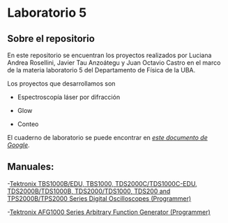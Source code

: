 # Laboratorio 5

## Sobre el repositorio

En este repositorio se encuentran los proyectos realizados por Luciana Andrea Rosellini, Javier Tau Anzoátegu y Juan Octavio Castro en el marco de la materia laboratorio 5 del Departamento de Física de la UBA.

Los proyectos que desarrollamos son

- Espectroscopía láser por difracción

- Glow

- Conteo

El cuaderno de laboratorio se puede encontrar en [*este documento de Google*](https://docs.google.com/document/d/1-5tvXqQ4lKJvNjaP8EFcdAosCTmPT13_5cLZoIv6zjE/edit?usp=sharing).

## Manuales:
-[Tektronix TBS1000B/EDU, TBS1000, TDS2000C/TDS1000C-EDU,
TDS2000B/TDS1000B, TDS2000/TDS1000, TDS200 and
TPS2000B/TPS2000 Series Digital Oscilloscopes (Programmer)](https://marceluda.github.io/python-para-fisicos/tuto/labo2/05_instrumentacion/TBS1000-B-EDU-TDS2000-B-C-TDS1000-B-C-EDU-TDS200-TPS2000-Programmer_EN-US-RevA.pdf)

-[Tektronix AFG1000 Series
Arbitrary Function Generator (Programmer)](https://marceluda.github.io/python-para-fisicos/tuto/labo2/05_instrumentacion/AFG1000-Programmer-Manual-EN-077112901-RevA.pdf)
